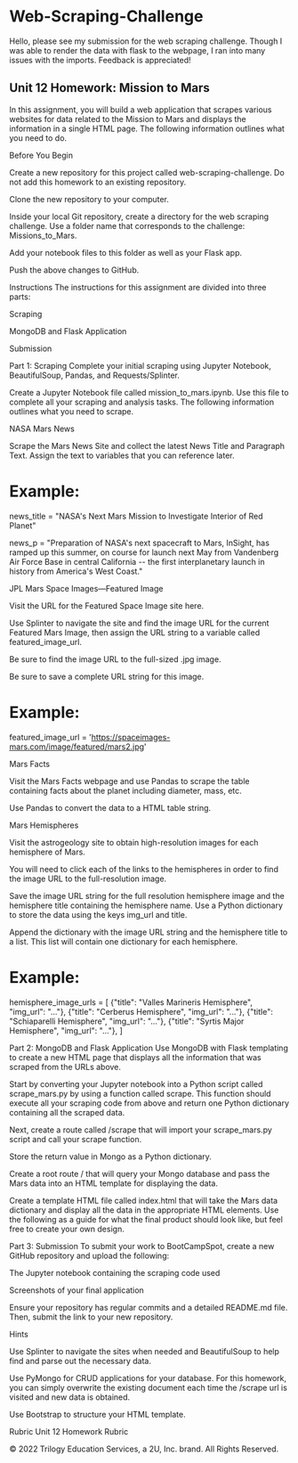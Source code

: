 # Web-Scraping-Challenge

Hello, please see my submission for the web scraping challenge. Though I was able to render the data with flask to the webpage, I ran into many issues with the imports. 
Feedback is appreciated! 

## Unit 12 Homework: Mission to Mars
In this assignment, you will build a web application that scrapes various websites for data related to the Mission to Mars and displays the information in a single HTML page. The following information outlines what you need to do.

Before You Begin


Create a new repository for this project called web-scraping-challenge. Do not add this homework to an existing repository.


Clone the new repository to your computer.


Inside your local Git repository, create a directory for the web scraping challenge. Use a folder name that corresponds to the challenge: Missions_to_Mars.


Add your notebook files to this folder as well as your Flask app.


Push the above changes to GitHub.



Instructions
The instructions for this assignment are divided into three parts:


Scraping


MongoDB and Flask Application


Submission



Part  1: Scraping
Complete your initial scraping using Jupyter Notebook, BeautifulSoup, Pandas, and Requests/Splinter.

Create a Jupyter Notebook file called mission_to_mars.ipynb. Use this file to complete all your scraping and analysis tasks. The following information outlines what you need to scrape.


NASA Mars News

Scrape the Mars News Site and collect the latest News Title and Paragraph Text. Assign the text to variables that you can reference later.


# Example:
news_title = "NASA's Next Mars Mission to Investigate Interior of Red Planet"

news_p = "Preparation of NASA's next spacecraft to Mars, InSight, has ramped up this summer, on course for launch next May from Vandenberg Air Force Base in central California -- the first interplanetary launch in history from America's West Coast."



JPL Mars Space Images—Featured Image


Visit the URL for the Featured Space Image site here.


Use Splinter to navigate the site and find the image URL for the current Featured Mars Image, then assign the URL string to a variable called featured_image_url.


Be sure to find the image URL to the full-sized .jpg image.


Be sure to save a complete URL string for this image.



# Example:
featured_image_url = 'https://spaceimages-mars.com/image/featured/mars2.jpg'



Mars Facts


Visit the Mars Facts webpage and use Pandas to scrape the table containing facts about the planet including diameter, mass, etc.


Use Pandas to convert the data to a HTML table string.



Mars Hemispheres


Visit the astrogeology site to obtain high-resolution images for each hemisphere of Mars.


You will need to click each of the links to the hemispheres in order to find the image URL to the full-resolution image.


Save the image URL string for the full resolution hemisphere image and the hemisphere title containing the hemisphere name. Use a Python dictionary to store the data using the keys img_url and title.


Append the dictionary with the image URL string and the hemisphere title to a list. This list will contain one dictionary for each hemisphere.



# Example:
hemisphere_image_urls = [
    {"title": "Valles Marineris Hemisphere", "img_url": "..."},
    {"title": "Cerberus Hemisphere", "img_url": "..."},
    {"title": "Schiaparelli Hemisphere", "img_url": "..."},
    {"title": "Syrtis Major Hemisphere", "img_url": "..."},
]




Part 2: MongoDB and Flask Application
Use MongoDB with Flask templating to create a new HTML page that displays all the information that was scraped from the URLs above.


Start by converting your Jupyter notebook into a Python script called scrape_mars.py by using a function called scrape. This function should  execute all your scraping code from above and return one Python dictionary containing all the scraped data.


Next, create a route called /scrape that will import your scrape_mars.py script and call your scrape function.

Store the return value in Mongo as a Python dictionary.



Create a root route / that will query your Mongo database and pass the Mars data into an HTML template for displaying the data.


Create a template HTML file called index.html that will take the Mars data dictionary and display all the data in the appropriate HTML elements. Use the following as a guide for what the final product should look like, but feel free to create your own design.





Part 3: Submission
To submit your work to BootCampSpot, create a new GitHub repository and upload the following:


The Jupyter notebook containing the scraping code used


Screenshots of your final application


Ensure your repository has regular commits and a detailed README.md file. Then, submit the link to your new repository.

Hints


Use Splinter to navigate the sites when needed and BeautifulSoup to help find and parse out the necessary data.


Use PyMongo for CRUD applications for your database. For this homework, you can simply overwrite the existing document each time the /scrape url is visited and new data is obtained.


Use Bootstrap to structure your HTML template.



Rubric
Unit 12 Homework Rubric

© 2022 Trilogy Education Services, a 2U, Inc. brand. All Rights Reserved.